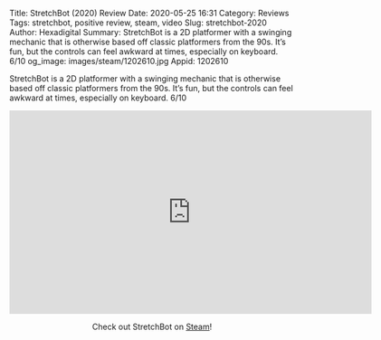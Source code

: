 Title: StretchBot (2020) Review
Date: 2020-05-25 16:31
Category: Reviews
Tags: stretchbot, positive review, steam, video
Slug: stretchbot-2020
Author: Hexadigital
Summary: StretchBot is a 2D platformer with a swinging mechanic that is otherwise based off classic platformers from the 90s. It’s fun, but the controls can feel awkward at times, especially on keyboard. 6/10
og_image: images/steam/1202610.jpg
Appid: 1202610

StretchBot is a 2D platformer with a swinging mechanic that is otherwise based off classic platformers from the 90s. It’s fun, but the controls can feel awkward at times, especially on keyboard. 6/10

<center><iframe src="https://www.youtube.com/embed/kCD4XXjoD-Q?feature=oembed" allow="accelerometer; autoplay; encrypted-media; gyroscope; picture-in-picture" width="640" height="360" frameborder="0"></iframe>

Check out StretchBot on [Steam](https://store.steampowered.com/app/1202610/?curator_clanid=34633900)!</center>